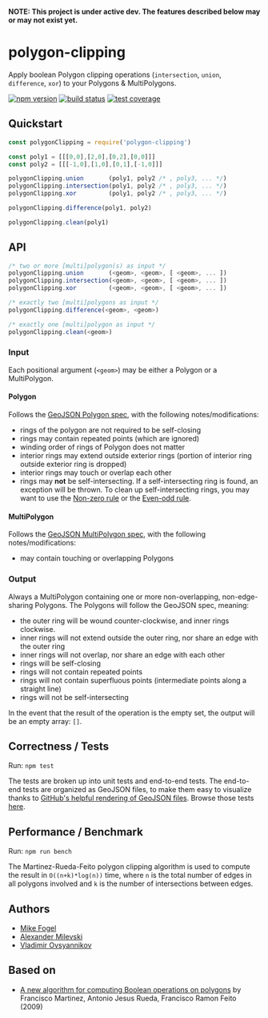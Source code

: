 **NOTE: This project is under active dev. The features described below may or may not exist yet.**

# polygon-clipping

Apply boolean Polygon clipping operations (`intersection`, `union`, `difference`, `xor`) to your Polygons & MultiPolygons.

[![npm version](https://img.shields.io/npm/v/polygon-clipping.svg)](https://www.npmjs.com/package/polygon-clipping)
[![build status](https://img.shields.io/travis/mfogel/polygon-clipping.svg)](https://travis-ci.org/mfogel/polygon-clipping)
[![test coverage](https://img.shields.io/coveralls/mfogel/polygon-clipping/master.svg)](https://coveralls.io/r/mfogel/polygon-clipping)


## Quickstart

```javascript
const polygonClipping = require('polygon-clipping')

const poly1 = [[[0,0],[2,0],[0,2],[0,0]]]
const poly2 = [[[-1,0],[1,0],[0,1],[-1,0]]]

polygonClipping.union       (poly1, poly2 /* , poly3, ... */)
polygonClipping.intersection(poly1, poly2 /* , poly3, ... */)
polygonClipping.xor         (poly1, poly2 /* , poly3, ... */)

polygonClipping.difference(poly1, poly2)

polygonClipping.clean(poly1)
```

## API

```javascript
/* two or more [multi]polygon(s) as input */
polygonClipping.union       (<geom>, <geom>, [ <geom>, ... ])
polygonClipping.intersection(<geom>, <geom>, [ <geom>, ... ])
polygonClipping.xor         (<geom>, <geom>, [ <geom>, ... ])

/* exactly two [multi]polygons as input */
polygonClipping.difference(<geom>, <geom>)

/* exactly one [multi]polygon as input */
polygonClipping.clean(<geom>)
```

### Input

Each positional argument (`<geom>`) may be either a Polygon or a MultiPolygon.

#### Polygon

Follows the [GeoJSON Polygon spec](https://tools.ietf.org/html/rfc7946#section-3.1.6), with the following notes/modifications:
* rings of the polygon are not required to be self-closing
* rings may contain repeated points (which are ignored)
* winding order of rings of Polygon does not matter
* interior rings may extend outside exterior rings (portion of interior ring outside exterior ring is dropped)
* interior rings may touch or overlap each other
* rings may **not** be self-intersecting. If a self-intersecting ring is found, an exception will be thrown. To clean up self-intersecting rings, you may want to use the [Non-zero rule](https://en.wikipedia.org/wiki/Nonzero-rule) or the [Even-odd rule](https://en.wikipedia.org/wiki/Even%E2%80%93odd_rule).

#### MultiPolygon

Follows the [GeoJSON MultiPolygon spec](https://tools.ietf.org/html/rfc7946#section-3.1.7), with the following notes/modifications:
* may contain touching or overlapping Polygons

### Output

Always a MultiPolygon containing one or more non-overlapping, non-edge-sharing Polygons. The Polygons will follow the GeoJSON spec, meaning:
* the outer ring will be wound counter-clockwise, and inner rings clockwise.
* inner rings will not extend outside the outer ring, nor share an edge with the outer ring
* inner rings will not overlap, nor share an edge with each other
* rings will be self-closing
* rings will not contain repeated points
* rings will not contain superfluous points (intermediate points along a straight line)
* rings will not be self-intersecting

In the event that the result of the operation is the empty set, the output will be an empty array: `[]`.

## Correctness / Tests

Run: `npm test`

The tests are broken up into unit tests and end-to-end tests. The end-to-end tests are organized as GeoJSON files, to make them easy to visualize thanks to [GitHub's helpful rendering of GeoJSON files](https://help.github.com/articles/mapping-geojson-files-on-github/). Browse those tests [here](test/end-to-end).

## Performance / Benchmark

Run: `npm run bench`

The Martinez-Rueda-Feito polygon clipping algorithm is used to compute the result in `O((n+k)*log(n))` time, where `n` is the total number of edges in all polygons involved and `k` is the number of intersections between edges.

## Authors

* [Mike Fogel](https://github.com/mfogel)
* [Alexander Milevski](https://github.com/w8r)
* [Vladimir Ovsyannikov](https://github.com/sh1ng)

## Based on

* [A new algorithm for computing Boolean operations on polygons](paper.pdf) by Francisco Martinez, Antonio Jesus Rueda, Francisco Ramon Feito (2009)
